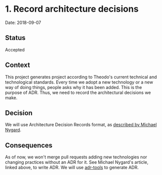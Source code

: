# 1. Record architecture decisions

Date: 2018-09-07

## Status

Accepted

## Context

This project generates project according to Theodo's current technical and technological
standards. Every time we adopt a new technology or a new way of doing things, people
asks why it has been added. This is the purpose of ADR.
Thus, we need to record the architectural decisions we make.

## Decision

We will use Architecture Decision Records format, as [described by Michael Nygard](http://thinkrelevance.com/blog/2011/11/15/documenting-architecture-decisions).

## Consequences

As of now, we won't merge pull requests adding new technologies nor changing practices
without an ADR for it.
See Michael Nygard's article, linked above, to write ADR.
We will use [adr-tools](https://github.com/npryce/adr-tools) to generate ADR.
